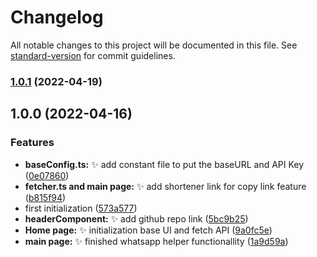 # Changelog

All notable changes to this project will be documented in this file. See [standard-version](https://github.com/conventional-changelog/standard-version) for commit guidelines.

### [1.0.1](https://github.com/yehezkielgunawan/wa-helper/compare/v1.0.0...v1.0.1) (2022-04-19)

## 1.0.0 (2022-04-16)

### Features

- **baseConfig.ts:** :sparkles: add constant file to put the baseURL and API Key ([0e07860](https://github.com/yehezkielgunawan/wa-helper/commit/0e07860a8f31b291d75bdcf7c57274513ee454b2))
- **fetcher.ts and main page:** :sparkles: add shortener link for copy link feature ([b815f94](https://github.com/yehezkielgunawan/wa-helper/commit/b815f94fe72db0af43dd84b6d40f36fe1ecf028d))
- first initialization ([573a577](https://github.com/yehezkielgunawan/wa-helper/commit/573a577237f3b7d154c354f3c2b3311f66f0fd74))
- **headerComponent:** :sparkles: add github repo link ([5bc9b25](https://github.com/yehezkielgunawan/wa-helper/commit/5bc9b25ca694f6c425d2944b2d81ae52fe86e124))
- **Home page:** :sparkles: initialization base UI and fetch API ([9a0fc5e](https://github.com/yehezkielgunawan/wa-helper/commit/9a0fc5e51c1d6160c75562de16273e7bcf0ac15f))
- **main page:** :sparkles: finished whatsapp helper functionallity ([1a9d59a](https://github.com/yehezkielgunawan/wa-helper/commit/1a9d59a1754c8a969bbcd3c45738737d99644055))

